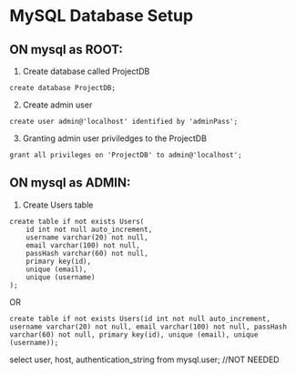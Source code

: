 # MySQL Database Setup

## ON mysql as ROOT:

1. Create database called ProjectDB
```
create database ProjectDB;
```

2. Create admin user
```
create user admin@'localhost' identified by 'adminPass';
```

3. Granting admin user priviledges to the ProjectDB 
```
grant all privileges on 'ProjectDB' to admin@'localhost';
```

## ON mysql as ADMIN:

1. Create Users table
```
create table if not exists Users(
    id int not null auto_increment,
    username varchar(20) not null,
    email varchar(100) not null,
    passHash varchar(60) not null,
    primary key(id),
    unique (email),
    unique (username)
);
```
OR

```
create table if not exists Users(id int not null auto_increment, username varchar(20) not null, email varchar(100) not null, passHash varchar(60) not null, primary key(id), unique (email), unique (username));
```

select user, host, authentication_string from mysql.user; //NOT NEEDED
